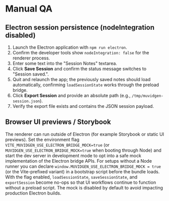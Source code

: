 # Manual QA

## Electron session persistence (nodeIntegration disabled)

1. Launch the Electron application with `npm run electron`.
2. Confirm the developer tools show `nodeIntegration: false` for the renderer process.
3. Enter some text into the "Session Notes" textarea.
4. Click **Save Session** and confirm the status message switches to "Session saved.".
5. Quit and relaunch the app; the previously saved notes should load automatically, confirming `loadSessionState` works through the preload bridge.
6. Click **Export Session** and provide an absolute path (e.g., `/tmp/muvidgen-session.json`).
7. Verify the export file exists and contains the JSON session payload.

## Browser UI previews / Storybook

The renderer can run outside of Electron (for example Storybook or static UI previews). Set the environment flag
`VITE_MUVIDGEN_USE_ELECTRON_BRIDGE_MOCK=true` (or `MUVIDGEN_USE_ELECTRON_BRIDGE_MOCK=true` when booting through Node) and
start the dev server in development mode to opt into a safe mock implementation of the Electron bridge APIs. For setups
without a Node runner you can declare `window.MUVIDGEN_USE_ELECTRON_BRIDGE_MOCK = true` (or the Vite-prefixed variant) in a
bootstrap script before the bundle loads. With the flag enabled, `loadSessionState`, `saveSessionState`, and
`exportSession` become no-ops so that UI workflows continue to function without a preload script. The mock is disabled by
default to avoid impacting production Electron builds.
